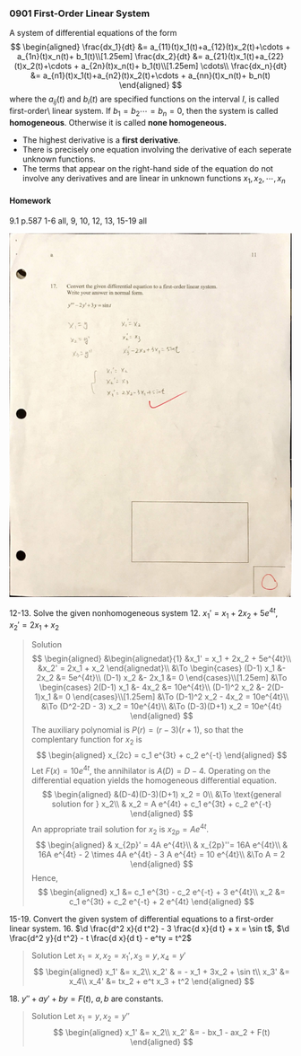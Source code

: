 ### 0901 First-Order Linear System

A system of differential equations of the form
$$
\begin{aligned}
\frac{dx_1}{dt} &= a_{11}(t)x_1(t)+a_{12}(t)x_2(t)+\cdots + a_{1n}(t)x_n(t)+ b_1(t)\\[1.25em]
\frac{dx_2}{dt} &= a_{21}(t)x_1(t)+a_{22}(t)x_2(t)+\cdots + a_{2n}(t)x_n(t)+ b_1(t)\\[1.25em]
\cdots\\
\frac{dx_n}{dt} &= a_{n1}(t)x_1(t)+a_{n2}(t)x_2(t)+\cdots + a_{nn}(t)x_n(t)+ b_n(t)
\end{aligned}
$$
where the $a_{ij}(t)$ and $b_i(t)$ are specified functions on the interval $I$, is called first-order\ linear system. If $b_1 = b_2 \cdots = b_n = 0$, then the system is called **homogeneous**. Otherwise it is called **none homogeneous.**
+ The highest derivative is a **first derivative**.
+ There is precisely one equation involving the derivative of each seperate unknown functions.
+ The terms that appear on the right-hand side of the equation do not involve any derivatives and are linear in unknown functions $x_1, x_2, \cdots, x_n$

#### Homework
9.1 p.587 1-6 all, 9, 10, 12, 13, 15-19 all

![Graph](../assets/first_order_system.JPG)

12-13\. Solve the given nonhomogeneous system
12\. $x_1' = x_1 + 2x_2 + 5e^{4t}$, $x_2' = 2x_1 + x_2$
>Solution
$$
\begin{aligned}
&\begin{alignedat}{1}
&x_1' = x_1 + 2x_2 + 5e^{4t}\\
&x_2' = 2x_1 + x_2
\end{alignedat}\\
&\To \begin{cases}
(D-1) x_1 &- 2x_2 &= 5e^{4t}\\
(D-1) x_2 &- 2x_1 &= 0
\end{cases}\\[1.25em]
&\To \begin{cases}
2(D-1) x_1 &- 4x_2 &= 10e^{4t}\\
(D-1)^2 x_2 &- 2(D-1)x_1 &= 0
\end{cases}\\[1.25em]
&\To (D-1)^2 x_2 - 4x_2 = 10e^{4t}\\
&\To (D^2-2D - 3) x_2 = 10e^{4t}\\
&\To (D-3)(D+1) x_2 = 10e^{4t}
\end{aligned}
$$
The auxiliary polynomial is $P(r) = (r-3)(r+1)$, so that the complentary function for $x_2$ is
$$
\begin{aligned}
x_{2c} = c_1 e^{3t} + c_2 e^{-t}
\end{aligned}
$$
Let $F(x) = 10e^{4t}$, the annihilator is $A(D) = D-4$. Operating on the differential equation yields the homogeneous differential equation.
$$
\begin{aligned}
&(D-4)(D-3)(D+1) x_2 = 0\\
&\To \text{general solution for } x_2\\
& x_2 = A e^{4t} + c_1 e^{3t} + c_2 e^{-t}
\end{aligned}
$$
An appropriate trail solution for $x_2$ is $x_{2p} = A e^{4t}$.
$$
\begin{aligned}
& x_{2p}' = 4A e^{4t}\\
& x_{2p}''= 16A e^{4t}\\
& 16A e^{4t} - 2 \times 4A e^{4t} - 3 A e^{4t} =  10 e^{4t}\\
&\To A = 2
\end{aligned}
$$
Hence,
$$
\begin{aligned}
x_1 &= c_1 e^{3t} - c_2 e^{-t} + 3 e^{4t}\\
x_2 &= c_1 e^{3t} + c_2 e^{-t} + 2 e^{4t}
\end{aligned}
$$

15-19\. Convert the given system of differential equations to a first-order linear system.
16\. $\d \frac{d^2 x}{d t^2} - 3 \frac{d x}{d t} + x = \sin t$, $\d \frac{d^2 y}{d t^2} - t \frac{d x}{d t} - e^ty = t^2$
>Solution
Let $x_1 = x, x_2 = x_1', x_3 = y, x_4 = y'$
$$
\begin{aligned}
x_1' &= x_2\\
x_2' & =  - x_1 + 3x_2 + \sin t\\
x_3' &= x_4\\
x_4' &= tx_2 + e^t x_3 + t^2
\end{aligned}
$$

18\. $y'' + ay' + by = F(t)$, $a, b$ are constants.
>Solution
Let $x_1 = y, x_2 = y''$
$$
\begin{aligned}
x_1' &= x_2\\
x_2' &= - bx_1 - ax_2 + F(t)
\end{aligned}
$$
